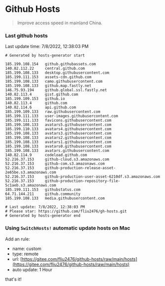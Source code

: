 # Github Hosts

> Improve access speed in mainland China.

### Last github hosts

Last update time: 7/8/2022, 12:38:03 PM

```base
# Generated by hosts-generator start 

185.199.108.154   github.githubassets.com
140.82.112.22     central.github.com
185.199.108.133   desktop.githubusercontent.com
185.199.111.153   assets-cdn.github.com
185.199.108.133   camo.githubusercontent.com
185.199.108.133   github.map.fastly.net
146.75.93.194     github.global.ssl.fastly.net
140.82.113.4      gist.github.com
185.199.109.153   github.io
140.82.113.4      github.com
140.82.114.6      api.github.com
185.199.109.133   raw.githubusercontent.com
185.199.111.133   user-images.githubusercontent.com
185.199.111.133   favicons.githubusercontent.com
185.199.108.133   avatars5.githubusercontent.com
185.199.110.133   avatars4.githubusercontent.com
185.199.108.133   avatars3.githubusercontent.com
185.199.108.133   avatars2.githubusercontent.com
185.199.108.133   avatars1.githubusercontent.com
185.199.108.133   avatars0.githubusercontent.com
185.199.108.133   avatars.githubusercontent.com
140.82.114.9      codeload.github.com
52.216.37.153     github-cloud.s3.amazonaws.com
52.216.37.153     github-com.s3.amazonaws.com
52.216.37.153     github-production-release-asset-2e65be.s3.amazonaws.com
52.216.37.153     github-production-user-asset-6210df.s3.amazonaws.com
52.216.37.153     github-production-repository-file-5c1aeb.s3.amazonaws.com
185.199.111.153   githubstatus.com
64.71.144.211     github.community
185.199.108.133   media.githubusercontent.com

# Last update: 7/8/2022, 12:38:03 PM
# Please star: https://github.com/fliu2476/gh-hosts.git
# Generated by hosts-generator end
```

### Using `SwitchHosts!` automatic update hosts on Mac
Add an rule:
- name: custom
- type: remote
- url: [https://gitee.com/fliu2476/github-hosts/raw/main/hosts](https://gitee.com/fliu2476/github-hosts/raw/main/hosts)
- auto update: 1 Hour

that's it!

